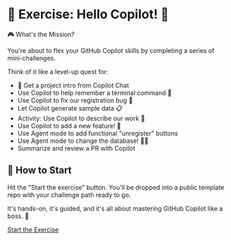 <!-- Copied from 08-Exercise/readme.md -->
# 🧭 Exercise: Hello Copilot! 🤖

🎮 What's the Mission?

You're about to flex your GitHub Copilot skills by completing a series of mini-challenges.

Think of it like a level-up quest for:

- 🚀 Get a project intro from Copilot Chat
- Use Copilot to help remember a terminal command 🙋
- Use Copilot to fix our registration bug 🐛
- Let Copilot generate sample data 📋
- Activity: Use Copilot to describe our work 💬
- Use Copilot to add a new feature! 🚀
- Use Agent mode to add functional "unregister" buttons
- Use Agent mode to change the database! 🧑‍🚀
- Summarize and review a PR with Copilot

## 🚀 How to Start

Hit the "Start the exercise" button.
You'll be dropped into a public template repo with your challenge path ready to go.

It's hands-on, it's guided, and it's all about mastering GitHub Copilot like a boss. 💪

[Start the Exercise](https://github.com/skills/getting-started-with-github-copilot)
